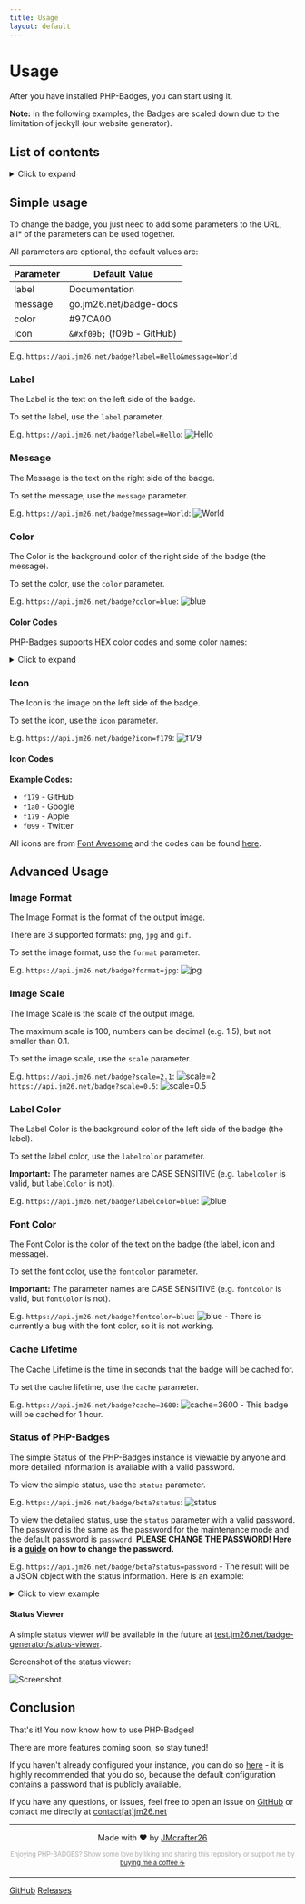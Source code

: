 ```yaml
---
title: Usage
layout: default
---
```


# Usage

After you have installed PHP-Badges, you can start using it.

**Note:** In the following examples, the Badges are scaled down due to the limitation of jeckyll (our website generator).

## List of contents

<!-- Unfoldable TOC -->
<details>
<summary>Click to expand</summary>

- [Usage](#usage)
  - [List of contents](#list-of-contents)
  - [Simple usage](#simple-usage)
    - [Label](#label)
    - [Message](#message)
    - [Color](#color)
      - [Color Codes](#color-codes)
    - [Icon](#icon)
      - [Icon Codes](#icon-codes)
  - [Advanced Usage](#advanced-usage)
    - [Image Format](#image-format)
    - [Image Scale](#image-scale)
    - [Label Color](#label-color)
    - [Font Color](#font-color)
    - [Cache Lifetime](#cache-lifetime)
    - [Status of PHP-Badges](#status-of-php-badges)
      - [Status Viewer](#status-viewer)
  - [Conclusion](#conclusion)

</details>

## Simple usage

To change the badge, you just need to add some parameters to the URL, all* of the parameters can be used together.

All parameters are optional, the default values are:

<!-- $icon = '&#xf09b;'; // Default Font Awesome icon
$label = 'Documentation:'; // Default label
$message = 'go.jm26.net/badge-docs'; // Default message
$labelColor = '#555555'; // Default label color
$messageColor = '#97CA00'; // Default message color
$colorText = '#ffffff'; // Default text color
$autoFontColor = true; // Automatically change the text color to black or white depending on the background color
// Advanced settings
$imageFormat = 'png'; // Default image format (png, jpg, gif)
$cacheLife = 5; // Default cache life (in seconds)
$scale = 15; // Image scale (Higher = Better quality, but bigger file size.)
$maxScale = 100; // Maximum image scale
$resizeOutput = false; // Downscale the output image to the original size. (!Reduces quality!) -->

| Parameter | Default Value |
| --------- | ------------- |
| label     | Documentation |
| message   | go.jm26.net/badge-docs |
| color     | #97CA00 |
| icon      | `&#xf09b;` (f09b - GitHub) |

E.g. `https://api.jm26.net/badge?label=Hello&message=World`


### Label

The Label is the text on the left side of the badge.

To set the label, use the `label` parameter.

E.g. `https://api.jm26.net/badge?label=Hello`: ![Hello](https://api.jm26.net/badge?label=Hello&message=&scale=1)

### Message

The Message is the text on the right side of the badge.

To set the message, use the `message` parameter.

E.g. `https://api.jm26.net/badge?message=World`: ![World](https://api.jm26.net/badge?label=&message=World&scale=1)

### Color

The Color is the background color of the right side of the badge (the message).

To set the color, use the `color` parameter.

E.g. `https://api.jm26.net/badge?color=blue`: ![blue](https://api.jm26.net/badge/beta?color=blue&scale=1&icon=)

#### Color Codes

PHP-Badges supports HEX color codes and some color names:

<details>
<summary>Click to expand</summary>

**Some colors are only available in newer versions of PHP-Badges.**

| Color Name | HEX Code | Preview |
| ---------- | -------- | ------- |
| red        | #e05d44  | ![red](https://api.jm26.net/badge?label=&message=red&color=red&scale=1) |
| orange     | #fe7d37  | ![orange](https://api.jm26.net/badge?label=&message=orange&color=orange&scale=1) |
| yellow     | #dfb317  | ![yellow](https://api.jm26.net/badge?label=&message=yellow&color=yellow&scale=1) |
| green      | #97CA00  | ![green](https://api.jm26.net/badge?label=&message=green&color=green&scale=1) |
| brighgreen | #44cc11  | ![brighgreen](https://api.jm26.net/badge?label=&message=brighgreen&color=brighgreen&scale=1) |
| cyan       | #00eaff  | ![cyan](https://api.jm26.net/badge?label=&message=cyan&color=cyan&scale=1) |
| blue       | #007ec6  | ![blue](https://api.jm26.net/badge?label=&message=blue&color=blue&scale=1) |
| violet     | #7b16ff  | ![violet](https://api.jm26.net/badge?label=&message=violet&color=violet&scale=1) |
| pink       | #ff69b4  | ![pink](https://api.jm26.net/badge?label=&message=pink&color=pink&scale=1) |
| grey       | #555555  | ![grey](https://api.jm26.net/badge?label=&message=grey&color=grey&scale=1) |
| silver     | #9f9f9f  | ![silver](https://api.jm26.net/badge?label=&message=silver&color=silver&scale=1) |
| lightgrey  | #9f9f9f  | ![lightgrey](https://api.jm26.net/badge?label=&message=lightgrey&color=lightgrey&scale=1) |
| black      | #000000  | ![black](https://api.jm26.net/badge?label=&message=black&color=black&scale=1) |
| white      | #ffffff  | ![white](https://api.jm26.net/badge?label=&message=white&color=white&scale=1) |
| critical   | #e05d44  | ![critical](https://api.jm26.net/badge?label=&message=critical&color=critical&scale=1) |
| important  | #fe7d37  | ![important](https://api.jm26.net/badge?label=&message=important&color=important&scale=1) |
| highlight  | #dbe300  | ![highlight](https://api.jm26.net/badge?label=&message=highlight&color=highlight&scale=1) |
| ok         | #97CA00  | ![ok](https://api.jm26.net/badge?label=&message=ok&color=ok&scale=1) |
| success    | #44cc11  | ![success](https://api.jm26.net/badge?label=&message=success&color=success&scale=1) |
| informational | #007ec6 | ![informational](https://api.jm26.net/badge?label=&message=informational&color=informational&scale=1) |
| inactive   | #9f9f9f  | ![inactive](https://api.jm26.net/badge?label=&message=inactive&color=inactive&scale=1) |

</details>

### Icon

The Icon is the image on the left side of the badge.

To set the icon, use the `icon` parameter.

E.g. `https://api.jm26.net/badge?icon=f179`: ![f179](https://api.jm26.net/badge?label=&message=&scale=1&icon=f179)

#### Icon Codes

**Example Codes:**
- `f179` - GitHub
- `f1a0` - Google
- `f179` - Apple
- `f099` - Twitter

All icons are from [Font Awesome](https://fontawesome.com) and the codes can be found [here](https://fontawesome.com/v5/cheatsheet/free/brands).

## Advanced Usage

### Image Format

The Image Format is the format of the output image.

There are 3 supported formats: `png`, `jpg` and `gif`.

To set the image format, use the `format` parameter.

E.g. `https://api.jm26.net/badge?format=jpg`: ![jpg](https://api.jm26.net/badge?scale=1&format=jpg)

### Image Scale

The Image Scale is the scale of the output image.

The maximum scale is 100, numbers can be decimal (e.g. 1.5), but not smaller than 0.1.

To set the image scale, use the `scale` parameter.

E.g. `https://api.jm26.net/badge?scale=2.1`: ![scale=2](https://api.jm26.net/badge?scale=2.1)`https://api.jm26.net/badge?scale=0.5`: ![scale=0.5](https://api.jm26.net/badge?scale=0.5)

### Label Color

The Label Color is the background color of the left side of the badge (the label).

To set the label color, use the `labelcolor` parameter.

**Important:** The parameter names are CASE SENSITIVE (e.g. `labelcolor` is valid, but `labelColor` is not).

E.g. `https://api.jm26.net/badge?labelcolor=blue`: ![blue](https://api.jm26.net/badge/beta?scale=1&labelcolor=blue)

### Font Color

The Font Color is the color of the text on the badge (the label, icon and message).

To set the font color, use the `fontcolor` parameter.

**Important:** The parameter names are CASE SENSITIVE (e.g. `fontcolor` is valid, but `fontColor` is not).

E.g. `https://api.jm26.net/badge?fontcolor=blue`: ![blue](https://api.jm26.net/badge/beta?scale=1&fontcolor=blue) - There is currently a bug with the font color, so it is not working.

### Cache Lifetime

The Cache Lifetime is the time in seconds that the badge will be cached for.

To set the cache lifetime, use the `cache` parameter.

E.g. `https://api.jm26.net/badge?cache=3600`: ![cache=3600](https://api.jm26.net/badge?scale=1&cache=3600) - This badge will be cached for 1 hour.

### Status of PHP-Badges

The simple Status of the PHP-Badges instance is viewable by anyone and more detailed information is available with a valid password.

To view the simple status, use the `status` parameter.

E.g. `https://api.jm26.net/badge/beta?status`: ![status](https://api.jm26.net/badge/beta?scale=1&status)

To view the detailed status, use the `status` parameter with a valid password. The password is the same as the password for the maintenance mode and the default password is `password`. 
**PLEASE CHANGE THE PASSWORD! Here is a [guide](./configuration.html#maintenance-password) on how to change the password.**

E.g. `https://api.jm26.net/badge/beta?status=password` - The result will be a JSON object with the status information. Here is an example:

<details>
<summary>Click to view example</summary>
```json
{
  "status": "ok",
  "warnings": 0,
  "message": "Everything is working fine!",
  "version": {
    "current version": "1.2.2",
    "newest version": "1.2.0",
    "update available": false,
    "check for updates": true,
    "update url": "https://github.com/JMcrafter26/php-badges/releases/latest"
  },
  "server": {
    "server": "Apache",
    "php": "7.4.33",
    "directory": "/htdocs/badge",
    "file": "/htdocs/badge/generate.php",
    "host": "example.com",
    "ip": "1.1.1.1",
    "gd extension": "true"
  },
  "assets": {
    "font": "true",
    "icons": "true"
  },
  "external services": {
    "internet": "true",
    "github repo": "true",
    "update server": "true"
  },
  "configuration": {
    "maintenance mode": false,
    "icon": "&#xf09b;",
    "label": "Documentation:",
    "message": "go.jm26.net/badge-docs",
    "label color": "#555555",
    "message color": "#97CA00",
    "color text": "#ffffff",
    "auto font color": true,
    "image format": "png",
    "cachelife": 5,
    "scale": 15,
    "resize output": false,
    "font path": "./DejaVuSans.woff",
    "icons path": "./font-awesome.woff"
  }
}
```
</details>

#### Status Viewer

A simple status viewer *will* be available in the future at [test.jm26.net/badge-generator/status-viewer](https://test.jm26.net/badge-generator/status-viewer).

Screenshot of the status viewer:

![Screenshot](https://i.imgur.com/1jJ9M5t.png)

## Conclusion

That's it! You now know how to use PHP-Badges!

There are more features coming soon, so stay tuned!

If you haven't already configured your instance, you can do so [here](./configuration.html) - it is highly recommended that you do so, because the default configuration contains a password that is publicly available.

If you have any questions, or issues, feel free to open an issue on [GitHub](https://github.com/JMcrafter26/php-badges/issues) or contact me directly at [&#099;&#111;&#110;&#116;&#097;&#099;&#116;[&#097;&#116;]&#106;&#109;&#050;&#054;&#046;&#110;&#101;&#116;](mailto:&#099;&#111;&#110;&#116;&#097;&#099;&#116;[&#097;&#116;]&#106;&#109;&#050;&#054;&#046;&#110;&#101;&#116;)


***
<p style="text-align: center;">Made with ❤️ by <a href="https://jm26.net">JMcrafter26</a></p>
<p style="text-align: center; color: #aaa; font-size: 0.8em;">
Enjoying PHP-BADGES? Show some love by liking and sharing this repository or support me by <a href="https://www.buymeacoffee.com/JM26.NET" target="_blank">buying me a coffee ☕</a>

***

[GitHub](https://github.com/jmcrafter26/php-badges)
[Releases](https://github.com/jmcrafter26/php-badges/release/latest)

